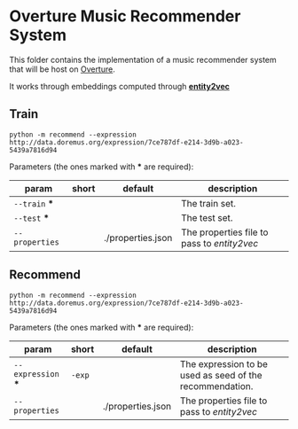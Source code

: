 Overture Music Recommender System
=================================

This folder contains the implementation of a music recommender system that will be host on [Overture](http://overture.doremus.org).

It works through embeddings computed through [__entity2vec__](https://github.com/MultimediaSemantics/entity2vec)

## Train

    python -m recommend --expression http://data.doremus.org/expression/7ce787df-e214-3d9b-a023-5439a7816d94

Parameters (the ones marked with **\*** are required):

| param                    | short  | default           | description |
|--------------------------|--------|-------------------|-------------|
| `--train` **\***         |        |                   | The train set. |
| `--test` **\***          |        |                   | The test set. |
| `--properties`           |        | ./properties.json | The properties file to pass to _entity2vec_ |

## Recommend

    python -m recommend --expression http://data.doremus.org/expression/7ce787df-e214-3d9b-a023-5439a7816d94

Parameters (the ones marked with **\*** are required):

| param                    | short  | default           | description |
|--------------------------|--------|-------------------|-------------|
| `--expression` **\***    | `-exp` |                   | The expression to be used as seed of the recommendation. |
| `--properties`           |        | ./properties.json | The properties file to pass to _entity2vec_ |

